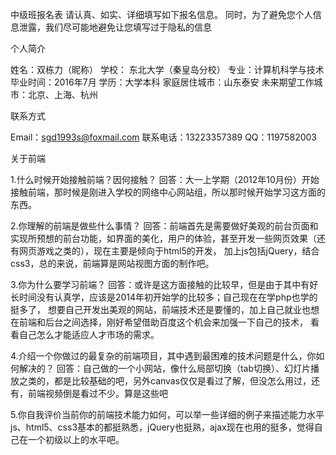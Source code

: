 中级班报名表
请认真、如实、详细填写如下报名信息。 同时，为了避免您个人信息泄露，我们尽可能地避免让您填写过于隐私的信息

个人简介

姓名：双栋力（昵称） 学校： 东北大学（秦皇岛分校） 专业：计算机科学与技术  毕业时间：2016年7月  学历：大学本科 
家庭居住城市：山东泰安 未来期望工作城市：北京、上海、杭州

联系方式

Email：sgd1993s@foxmail.com 联系电话：13223357389 QQ：1197582003

关于前端

1.什么时候开始接触前端？因何接触？
回答：大一上学期（2012年10月份）开始接触前端，那时候是刚进入学校的网络中心网站组，所以那时候开始学习这方面的东西。

2.你理解的前端是做些什么事情？
回答：前端首先是需要做好美观的前台页面和实现所预想的前台功能，如界面的美化，用户的体验，甚至开发一些网页效果（还有网页游戏之类的），现在主要是倾向于html5的开发，
加上js包括jQuery，结合css3，总的来说，前端算是网站视图方面的制作吧。

3.你为什么要学习前端？
回答：或许是这方面接触的比较早，但是由于其中有好长时间没有认真学，应该是2014年初开始学的比较多；自己现在在学php也学的挺多了，
想要自己开发出美观的网站，前端技术还是要懂的，加上自己就业也想在前端和后台之间选择，刚好希望借助百度这个机会来加强一下自己的技术，
看看自己怎么才能适应人才市场的需求。

4.介绍一个你做过的最复杂的前端项目，其中遇到最困难的技术问题是什么，你如何解决的？
回答：自己做的一个小网站，像什么局部切换（tab切换）、幻灯片播放之类的，都是比较基础的吧，另外canvas仅仅是看过了解，但没怎么用过，还有，前端视频倒是看过不少。算是这些吧

5.你自我评价当前你的前端技术能力如何，可以举一些详细的例子来描述能力水平
js、html5、css3基本的都挺熟悉，jQuery也挺熟，ajax现在也用的挺多，觉得自己在一个初级以上的水平吧。
